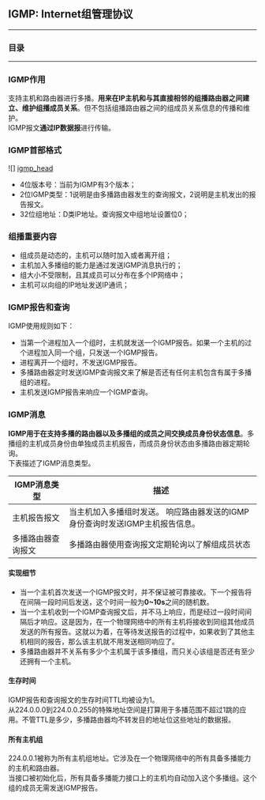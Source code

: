 ## IGMP: Internet组管理协议
---

### 目录


* * *

### IGMP作用
支持主机和路由器进行多播。**用来在IP主机和与其直接相邻的组播路由器之间建立、维护组播成员关系**。但不包括组播路由器之间的组成员关系信息的传播和维护。  
IGMP报文**通过IP数据报**进行传输。  

### IGMP首部格式

![] [igmp_head]

- 4位版本号：当前为IGMP有3个版本；
- 2位IGMP类型：1说明是由多播路由器发生的查询报文，2说明是主机发出的报告报文。  
- 32位组地址：D类IP地址。查询报文中组地址设置位0；  

### 组播重要内容

- 组成员是动态的，主机可以随时加入或者离开组；
- 主机加入多播组的能力是通过发送IGMP消息执行的；
- 组大小不受限制，且其成员可以分布在多个IP网络中；
- 主机可以向组的IP地址发送IP通讯；  


### IGMP报告和查询
IGMP使用规则如下：  

- 当第一个进程加入一个组时，主机就发送一个IGMP报告。如果一个主机的过个进程加入同一个组，只发送一个IGMP报告。
- 进程离开一个组时，不发送IGMP报告。
- 多播路由器定时发送IGMP查询报文来了解是否还有任何主机包含有属于多播组的进程。
- 主机发送IGMP报告来响应一个IGMP查询。

### IGMP消息
**IGMP用于在支持多播的路由器以及多播组的成员之间交换成员身份状态信息**。多播组的主机成员身份由单独成员主机报告，而成员身份状态由多播路由器定期轮询。   
下表描述了IGMP消息类型。  

|IGMP消息类型|描述|
|------------|----|
|主机报告报文|当主机加入多播组时发送。  响应路由器发送的IGMP身份查询时发送IGMP主机报告信息。|
|多播路由器查询报文|多播路由器使用查询报文定期轮询以了解组成员状态|

#### 实现细节

- 当一个主机首次发送一个IGMP报文时，并不保证被可靠接收。下一个报告将在间隔一段时间后发送，这个时间一般为**0~10s**之间的随机数。  
- 当一个主机收到一个IGMP查询报文后，并不马上响应，而是经过一段时间间隔后才响应。这是因为，在一个物理网络中的所有主机将接收到同组其他成员发送的所有报告。这就以为着，在等待发送报告的过程中，如果收到了其他主机相同的报告，那么该主机就不用发送相同响应了。  
- 多播路由器并不关系有多少个主机属于该多播组，而只关心该组是否还有至少还拥有一个主机。  

#### 生存时间
IGMP报告和查询报文的生存时间TTL均被设为1。  
从224.0.0.0到224.0.0.255的特殊地址空间是打算用于多播范围不超过1跳的应用。不管TTL是多少，多播路由器均不转发目的地址位这些地址的数据报。  

#### 所有主机组
224.0.0.1被称为所有主机组地址。它涉及在一个物理网络中的所有具备多播能力的主机和路由器。  
当接口被初始化后，所有具备多播能力接口上的主机均自动加入这个多播组。这个组的成员无需发送IGMP报告。  

[igmp_head]: http://7xqyee.com1.z0.glb.clouddn.com/IGMP.png "IGMP报文首部格式"
